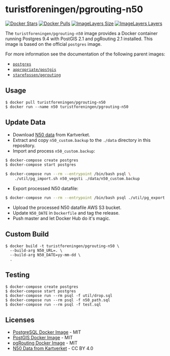 # turistforeningen/pgrouting-n50

[![Docker Stars](https://img.shields.io/docker/stars/turistforeningen/pgrouting-n50.svg?maxAge=2592000)](https://hub.docker.com/r/turistforeningen/pgrouting-n50/)
[![Docker Pulls](https://img.shields.io/docker/pulls/turistforeningen/pgrouting-n50.svg?maxAge=2592000)](https://hub.docker.com/r/turistforeningen/pgrouting-n50/)
[![ImageLayers Size](https://img.shields.io/imagelayers/image-size/turistforeningen/pgrouting-n50/latest.svg?maxAge=2592000)](https://hub.docker.com/r/turistforeningen/pgrouting-n50/)
[![ImageLayers Layers](https://img.shields.io/imagelayers/layers/turistforeningen/pgrouting-n50/latest.svg?maxAge=2592000)](https://hub.docker.com/r/turistforeningen/pgrouting-n50/)

The `turistforeningen/pgrouting-n50` image provides a Docker container running
Postgres 9.4 with PostGIS 2.1 and pgRouting 2.1 installed. This image is based
on the official `postgres` image.

For more information see the documentation of the following parent images:

* [`postgres`](https://github.com/docker-library/docs/tree/master/postgres#readme)
* [`appropriate/postgis`](https://github.com/appropriate/docker-postgis#readme)
* [`starefossen/pgrouting`](https://github.com/Starefossen/docker-pgrouting#readme)

## Usage

```
$ docker pull turistforeningen/pgrouting-n50
$ docker run --name n50 turistforeningen/pgrouting-n50
```

## Update Data

* Download [N50 data](http://data.kartverket.no/download/content/n50-kartdata-utm33-hele-landet-postgis) from Kartverket.
* Extract and copy `n50_custom.backup` to the `./data` directory in this repository.
* Import and process `n50_custom.backup`:

```sh
$ docker-compose create postgres
$ docker-compose start postgres

$ docker-compose run --rm --entrypoint /bin/bash psql \
    ./util/pg_import.sh n50_vegsti ./data/n50_custom.backup
```

* Export processed N50 datafile:

```sh
$ docker-compose run --rm --entrypoint /bin/bash psql ./util/pg_export.sh n50_vegsti
```

* Upload the processed N50 datafile AWS S3 bucket.
* Update `N50_DATE` in `Dockerfile` and tag the release.
* Push master and let Docker Hub do it's magic.

## Custom Build

```
$ docker build -t turistforeningen/pgrouting-n50 \
  --build-arg N50_URL=. \
  --build-arg N50_DATE=yy-mm-dd \
  .
```

## Testing

```
$ docker-compose create postgres
$ docker-compose start postgres
$ docker-compose run --rm psql -f util/drop.sql
$ docker-compose run --rm psql -f n50_path.sql
$ docker-compose run --rm psql -f test.sql
```

## Licenses

* [PostgreSQL Docker Image](https://github.com/docker-library/postgres) - MIT
* [PostGIS Docker Image](https://github.com/appropriate/docker-postgis/blob/master/LICENSE) - MIT
* [pgRouting Docker Image](https://github.com/Starefossen/docker-pgrouting/blob/master/LICENSE) - MIT
* [N50 Data from Kartverket](http://www.kartverket.no/en/Kart/Gratis-kartdata/Terms-of-use/) - CC BY 4.0
